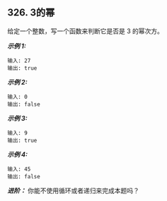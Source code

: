 ##  326. 3的幂

给定一个整数，写一个函数来判断它是否是 3 的幂次方。

***示例 1:*** 
```
输入: 27
输出: true
```

***示例 2:***
```
输入: 0
输出: false
```

***示例 3:***
```
输入: 9
输出: true
```

***示例 4:***
```
输入: 45
输出: false
```

***进阶：***
你能不使用循环或者递归来完成本题吗？
